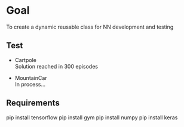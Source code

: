 Goal
===

To create a dynamic reusable class for NN development and testing

Test
---
* Cartpole  
Solution reached in 300 episodes

* MountainCar  
In process...

Requirements
---
pip install tensorflow
pip install gym
pip install numpy
pip install keras